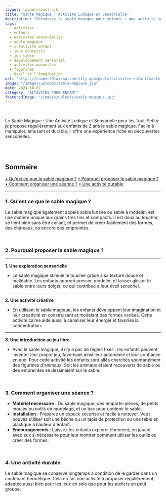 ```yaml
---
layout: layouts/post.njk
title: "Sable Magique : Activité Ludique et Sensorielle"
description: "Découvrez le sable magique pour enfants : une activité sensorielle et créative idéale pour les tout-petits."
tags: 
  - activites
  - enfants
  - activités sensorielles
  - sable magique
  - créativité enfant
  - jeux éducatifs
  - jeu libre
  - développement sensoriel
  - activités manuelles
  - figurines
  - éveil de l'imagination
url: "https://chubert91assmat.netlify.app/posts/activites-enfant/sable-magique-figurines/"
image: "/images/uploads/sable-magique.jpg"
date: 2024-10-07
category: "ACTIVITÉS POUR ENFANT"
featuredImage: "/images/uploads/sable-magique.jpg"
---
```


<br>

Le Sable Magique : Une Activité Ludique et Sensorielle pour les Tout-Petits: je propose régulièrement aux enfants de 2 ans le sable magique. Facile à manipuler, amusant et durable, il offre une expérience riche en découvertes sensorielles.


<br><br>

<div id="sommaire">
  <h2>Sommaire</h2>
  <a href="#sable" class="styled-link-sommaire">• Qu'est ce que le sable magique ?</a>
  <a href="#pourquoi" class="styled-link-sommaire">• Pourquoi proposer le sable magique ?</a>
  <a href="#seance" class="styled-link-sommaire">• Comment organiser une séance ?</a>
  <a href="#durable" class="styled-link-sommaire">• Une activité durable</a>
</div>

---

### **<span id="sable">1. Qu'est ce que le sable magique ?</span>** 

Le sable magique également appelé sable lunaire ou sable à modeler, est une matière unique aux grains très fins et compacts. Il est doux au toucher, se tient bien sans être collant, et permet de créer facilement des formes, des châteaux, ou encore des empreintes.

<br>

### **<span id="pourquoi">2. Pourquoi proposer le sable magique ?</span>** 

---

**1. Une exploration sensorielle**

- Le sable magique stimule le toucher grâce à sa texture douce et malléable. Les enfants adorent presser, modeler, et laisser glisser le sable entre leurs doigts, ce qui contribue à leur éveil sensoriel.

---

**2. Une activité créative**

- En utilisant le sable magique, les enfants développent leur imagination et leur créativité en construisant et modelant des formes variées. Cette activité calme aide aussi à canaliser leur énergie et favorise la concentration.

---

**3. Une introduction au jeu libre**

- Avec le sable magique, il n’y a pas de règles fixes : les enfants peuvent inventer leur propre jeu, favorisant ainsi leur autonomie et leur confiance en eux. Pour cette activité les enfants sont allés cherchés spontanément des figurines d'animaux. Soit les animaux étaient recouverts de sable ou des empreintes se dessinaient sur le sable.

<br>

### **<span id="seance">3. Comment organiser une séance ?</span>**

- **Matériel nécessaire** : Du sable magique, des emporte-pièces, de petits moules ou outils de modelage, et un bac pour contenir le sable.
- **Installation** : Préparez un espace sécurisé et facile à nettoyer. Vous pouvez utiliser soit une bâche ou un tapis de protection ou une table en plastique à hauteur d'enfant.
- **Encouragements** : Laissez les enfants explorer librement, en jouant avec eux si nécessaire pour leur montrer comment utiliser les outils ou créer des formes.

<br>

### **<span id="durable">4. Une activité durable</span>**

Le sable magique se conserve longtemps à condition de le garder dans un contenant hermétique. Cela en fait une activité à proposer régulièrement, adaptée aussi bien pour les jeux en solo que pour les ateliers en petit groupe.



